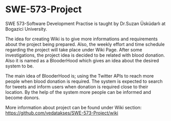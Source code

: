 # SWE-573-Project

SWE 573-Software Development Practise is taught by Dr.Suzan Üsküdarlı at Bogazici University.

The idea for creating Wiki is to give more informations and requirements about the project being prepared. Also, the weekly effort and time schedule regarding the project will take place under Wiki Page. After some investigations, the project idea is decided to be related with blood donation. Also it is named as a BlooderHood which gives an idea about the desired system to be.

The main idea of BlooderHood is; using the Twitter APIs to reach more people when blood donation is required. The system is expected to search for tweets and inform users when donation is required close to their location. By the help of the system more people can be informed and become donors.

More information about project can be found under Wiki section:
https://github.com/vedatakses/SWE-573-Project/wiki
